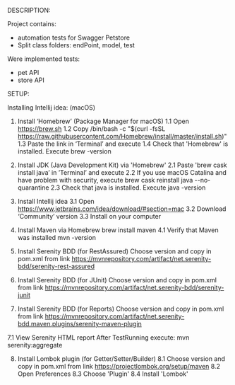 DESCRIPTION:

Project contains:
- automation tests for Swagger Petstore
- Split class folders: endPoint, model, test

Were implemented tests:
- pet API
- store API

SETUP:

Installing Intellij idea: (macOS)

1. Install ‘Homebrew’ (Package Manager for macOS)
1.1 Open https://brew.sh
1.2 Copy /bin/bash -c "$(curl -fsSL https://raw.githubusercontent.com/Homebrew/install/master/install.sh)"
1.3 Paste the link in ‘Terminal’ and execute
1.4 Check that 'Homebrew' is installed. Execute brew -version

2. Install JDK (Java Development Kit) via 'Homebrew'
2.1 Paste 'brew cask install java’ in ’Terminal’ and execute
2.2 If you use macOS Catalina and have problem with security, execute brew cask reinstall java --no-quarantine
2.3 Check that java is installed. Execute java -version

3. Install Intellij idea
3.1 Open https://www.jetbrains.com/idea/download/#section=mac
3.2 Download ‘Community’ version
3.3 Install on your computer

4. Install Maven via Homebrew brew install maven
4.1 Verify that Maven was installed mvn -version

5. Install Serenity BDD (for RestAssured)
Choose version and copy in pom.xml from link
https://mvnrepository.com/artifact/net.serenity-bdd/serenity-rest-assured

6. Install Serenity BDD (for JUnit)
Choose version and copy in pom.xml from link
https://mvnrepository.com/artifact/net.serenity-bdd/serenity-junit

7. Install Serenity BDD (for Reports)
Choose version and copy in pom.xml from link
https://mvnrepository.com/artifact/net.serenity-bdd.maven.plugins/serenity-maven-plugin

7.1 View Serenity HTML report
After TestRunning execute:
    mvn serenity:aggregate
    
8. Install Lombok plugin (for Getter/Setter/Builder)
8.1 Choose version and copy in pom.xml from link
    https://projectlombok.org/setup/maven
8.2 Open Preferences
8.3 Choose 'Plugin'
8.4 Install 'Lombok'
